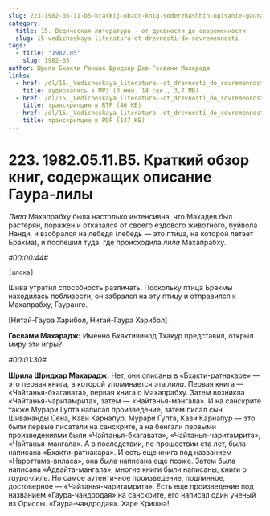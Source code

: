```yaml
---
slug: 223-1982-05-11-b5-kratkij-obzor-knig-soderzhashhih-opisanie-gaura-lily
category:
  title: 15. Ведическая литература - от древности до современности
  slug: 15-vedicheskaya-literatura-ot-drevnosti-do-sovremennosti
tags:
  - title: "1982.05"
    slug: 1982-05
author: Шрила Бхакти Ракшак Шридхар Дев-Госвами Махарадж
links:
  - href: /dl/15._Vedicheskaya_literatura--ot_drevnosti_do_sovremennosti/223_1982.05.11.B5_SridharMj_Kratkij_obzor_knig_soderzhashhih_opisanie_Gaura-lily.mp3
    title: аудиозапись в MP3 (3 мин. 14 сек., 3,7 МБ)
  - href: /dl/15._Vedicheskaya_literatura--ot_drevnosti_do_sovremennosti/223_1982.05.11.B5_SridharMj_Kratkij_obzor_knig_soderzhashhih_opisanie_Gaura-lily.rtf
    title: транскрипцию в RTF (46 КБ)
  - href: /dl/15._Vedicheskaya_literatura--ot_drevnosti_do_sovremennosti/223_1982.05.11.B5_SridharMj_Kratkij_obzor_knig_soderzhashhih_opisanie_Gaura-lily.pdf
    title: транскрипцию в PDF (147 КБ)
---
```


# 223. 1982.05.11.B5. Краткий обзор книг, содержащих описание Гаура-лилы

*Лила* Махапрабху была настолько интенсивна, что Махадев был растерян, поражен и отказался от своего ездового животного, буйвола Нанди, и взобрался на лебедя (лебедь — это птица, на которой летает Брахма), и поспешил туда, где происходила *лила* Махапрабху.

*#00:00:44#*

    [шлока]

Шива утратил способность различать. Поскольку птица Брахмы находилась поблизости, он забрался на эту птицу и отправился к Махапрабху, Гауранге.

[Нитай-Гаура Харибол, Нитай-Гаура Харибол]

**Госвами Махарадж:** Именно Бхактивинод Тхакур представил, открыл миру эти игры?

*#00:01:30#*

**Шрила Шридхар Махарадж:** Нет, они описаны в «Бхакти-ратнакаре» — это первая книга, в которой упоминается эта *лила*. Первая книга — «Чайтанья-бхагавата», первая книга о Махапрабху. Затем возникла «Чайтанья-чаритамрита», затем — «Чайтанья-мангала». И на санскрите также Мурари Гупта написал произведение, затем писал сын Шивананды Сена, Кави Карнапур. Мурари Гупта, Кави Карнапур — это были первые писатели на санскрите, а на бенгали первыми произведениями были «Чайтанья-бхагавата», «Чайтанья-чаритамрита», «Чайтанья-мангала». А в последствии, по прошествии ста лет, была написана «Бхакти-ратнакара». И есть еще книга под названием «Нароттама-виласа», она была написана еще позже. Затем была написана «Адвайта-мангала», многие книги были написаны, книги о *гаура-лиле*. Но самое аутентичное произведение, подлинное, достоверное — «Чайтанья-чаритамрита». Есть еще произведение под названием «Гаура-чандродая» на санскрите, его написал один ученый из Ориссы. «Гаура-чандродая». Харе Кришна!

